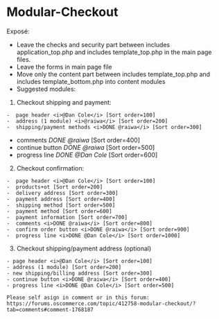 # Modular-Checkout

Exposé:

- Leave the checks and security part between includes application_top.php and includes template_top.php in the main page files.
- Leave the forms in main page file
- Move only the content part between includes template_top.php and includes template_bottom.php into content modules
- Suggested modules:

1.   Checkout shipping and payment:

    -  page header <i>@Dan Cole</i> [Sort order=100]
    -  address (1 module) <i>@raiwa</i> [Sort order=200]
    -  shipping/payment methods <i>DONE @raiwa</i> [Sort order=300]
-  comments <i>DONE @raiwa</i> [Sort order=400]
-  continue button <i>DONE @raiwa</i> [Sort order=500]
-  progress line <i>DONE @Dan Cole</i>  [Sort order=600]

2.   Checkout confirmation:

    -  page header <i>@Dan Cole</i> [Sort order=100]
    -  products+ot [Sort order=200]
    -  delivery address [Sort order=300]
    -  payment address [Sort order=400]
    -  shipping method [Sort order=500]
    -  payment method [Sort order=600]
    -  payment information [Sort order=700]
    -  comments <i>DONE @raiwa</i> [Sort order=800]
    -  confirm order button <i>DONE @raiwa</i> [Sort order=900]
    -  progress line <i>DONE @Dan Cole</i> [Sort order=1000]

3.   Checkout shipping/payment address (optional)

    - page header <i>@Dan Cole</i> [Sort order=100]
    - address (1 module) [Sort order=200]
    - new shipping/billing address [Sort order=300]
    - continue button <i>DONE @raiwa</i> [Sort order=400]	
    - progress line <i>DONE @Dan Cole</i> [Sort order=500]
    
    Please self asign in comment or in this forum:
    https://forums.oscommerce.com/topic/412758-modular-checkout/?tab=comments#comment-1768187
    
